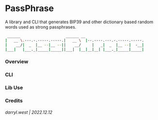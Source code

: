 # PassPhrase

A library and CLI that generates BIP39 and other dictionary based random words used as strong passphrases.

```bash
 ______                     ______ __                           
|   __ \.---.-.-----.-----.|   __ \  |--.----.---.-.-----.-----.
|    __/|  _  |__ --|__ --||    __/     |   _|  _  |__ --|  -__|
|___|   |___._|_____|_____||___|  |__|__|__| |___._|_____|_____|

```

### Overview

### CLI

### Lib Use

### Credits

###### darryl.west | 2022.12.12
